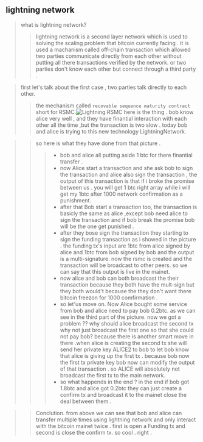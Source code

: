 ## lightning network

> what is lightning network?
>> lightning network is a second layer network which is used to solving the scaling problem that bitcoin currently facing . it is used a machanism called off-chain transaction which allowed two parties communicate directly from each other without putting all there transactions verified by the network. or two parties don't know each other but connect through a third party .

> first let's talk about the first case , two parties talk directly to each other.
>> the mechanism called `recovable sequence maturity contract` short for RSMC.![Lightning RSMC](https://github.com/xiaomingfuckeasylife/imgStore/blob/master/lightningNetwork.png)
here is the thing . bob know alice very well , and they have finantial interaction with each other all the time ,but the transaction is two slow . today bob and alice is trying to this new technology LightningNetwork.

>>so here is what they have done from that picture .
>>>* bob and alice all putting aside 1 btc for there finantial transfer . 
>>>* now Alice start a transaction and she ask bob to sign the transaction and alice also sign the transaction , the output of this transaction is that if i broke the promise between us . you will get 1 btc right array while i will get my 1btc after 1000 network confirmation as a punishment.
>>>* after that Bob start a transaction too, the transaction is basicly the same as alice ,except bob need alice to sign the transaction and if bob break the promise bob will be the one get punished .
>>>* after they bose sign the transaction they starting to sign the funding transaction as i showed in the picture . the funding tx's input are 1btc from alice signed by alice and 1btc from bob signed by bob and the output is a multi-signature. now the rsmc is created and the transaction will be broadcast to other peers. so we can say that this output is live in the mainet. 
>>>* now alice and bob can both broadcast the their transaction because they both have the mult-sign but they both would't because the they don't want there bitcoin freezon for 1000 comfirmation . 
>>>* so let'us move on. Now Alice bought some service from bob and alice need to pay bob 0.2btc.  as we can see in the third part of the picture.  now we got a problem ?? why should alice broadcast the second tx why not just broadcast the first one so that she could not pay bob? because there is another smart move in there .when alice is creating the second tx she will send her private key ALICE2 to bob to let bob know that alice is giving up the first tx . because bob now the first tx private key bob now can modify the output of that transaction . so ALICE will absolutely not broadcast the first tx to the main network. 
>>>* so what happends in the end ? in the end if bob got 1.8btc and alice got 0.2btc they can just create a confirm tx and broadcast it to the mainet close the deal between them . 

>> Conclution. from above we can see that bob and alice can transfer multiple times using lightning network and only interact with the bitcoin mainet twice . first is open a Funding tx and second is close the confirm tx.  so cool . right . 

